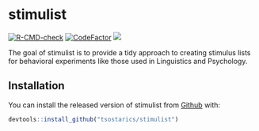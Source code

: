 
# stimulist

<!-- badges: start -->
[![R-CMD-check](https://github.com/tsostarics/stimulist/workflows/R-CMD-check/badge.svg)](https://github.com/tsostarics/stimulist/actions)
[![CodeFactor](https://www.codefactor.io/repository/github/tsostarics/stimulist/badge)](https://www.codefactor.io/repository/github/tsostarics/stimulist)
[![](https://img.shields.io/badge/lifecycle-experimental-orange.svg)](https://www.tidyverse.org/lifecycle/#experimental)
<!-- badges: end -->

The goal of stimulist is to provide a tidy approach to creating stimulus
lists for behavioral experiments like those used in Linguistics and Psychology.

## Installation

You can install the released version of stimulist from [Github](https://github.com/tsostarics/stimulist) with:

``` r
devtools::install_github("tsostarics/stimulist")
```



